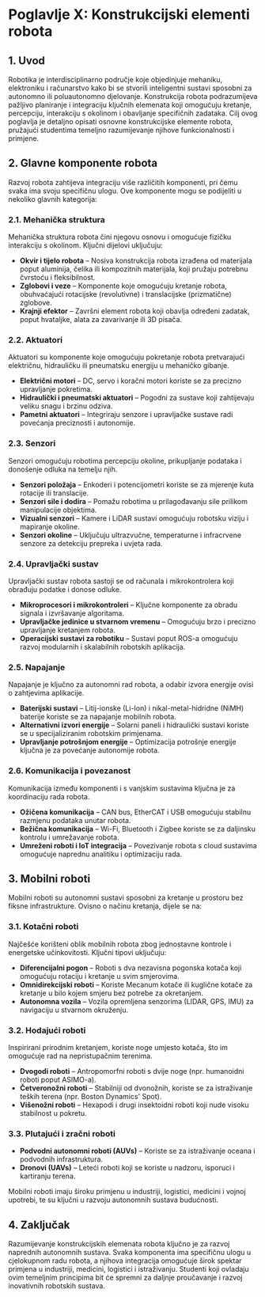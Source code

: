 # Poglavlje X: Konstrukcijski elementi robota

## 1. Uvod
Robotika je interdisciplinarno područje koje objedinjuje mehaniku, elektroniku i računarstvo kako bi se stvorili inteligentni sustavi sposobni za autonomno ili poluautonomno djelovanje. Konstrukcija robota podrazumijeva pažljivo planiranje i integraciju ključnih elemenata koji omogućuju kretanje, percepciju, interakciju s okolinom i obavljanje specifičnih zadataka. Cilj ovog poglavlja je detaljno opisati osnovne konstrukcijske elemente robota, pružajući studentima temeljno razumijevanje njihove funkcionalnosti i primjene.

## 2. Glavne komponente robota
Razvoj robota zahtijeva integraciju više različitih komponenti, pri čemu svaka ima svoju specifičnu ulogu. Ove komponente mogu se podijeliti u nekoliko glavnih kategorija:

### 2.1. Mehanička struktura
Mehanička struktura robota čini njegovu osnovu i omogućuje fizičku interakciju s okolinom. Ključni dijelovi uključuju:
- **Okvir i tijelo robota** – Nosiva konstrukcija robota izrađena od materijala poput aluminija, čelika ili kompozitnih materijala, koji pružaju potrebnu čvrstoću i fleksibilnost.
- **Zglobovi i veze** – Komponente koje omogućuju kretanje robota, obuhvaćajući rotacijske (revolutivne) i translacijske (prizmatične) zglobove.
- **Krajnji efektor** – Završni element robota koji obavlja određeni zadatak, poput hvataljke, alata za zavarivanje ili 3D pisača.

### 2.2. Aktuatori
Aktuatori su komponente koje omogućuju pokretanje robota pretvarajući električnu, hidrauličku ili pneumatsku energiju u mehaničko gibanje.
- **Električni motori** – DC, servo i koračni motori koriste se za precizno upravljanje pokretima.
- **Hidraulički i pneumatski aktuatori** – Pogodni za sustave koji zahtijevaju veliku snagu i brzinu odziva.
- **Pametni aktuatori** – Integriraju senzore i upravljačke sustave radi povećanja preciznosti i autonomije.

### 2.3. Senzori
Senzori omogućuju robotima percepciju okoline, prikupljanje podataka i donošenje odluka na temelju njih.
- **Senzori položaja** – Enkoderi i potencijometri koriste se za mjerenje kuta rotacije ili translacije.
- **Senzori sile i dodira** – Pomažu robotima u prilagođavanju sile prilikom manipulacije objektima.
- **Vizualni senzori** – Kamere i LiDAR sustavi omogućuju robotsku viziju i mapiranje okoline.
- **Senzori okoline** – Uključuju ultrazvučne, temperaturne i infracrvene senzore za detekciju prepreka i uvjeta rada.

### 2.4. Upravljački sustav
Upravljački sustav robota sastoji se od računala i mikrokontrolera koji obrađuju podatke i donose odluke.
- **Mikroprocesori i mikrokontroleri** – Ključne komponente za obradu signala i izvršavanje algoritama.
- **Upravljačke jedinice u stvarnom vremenu** – Omogućuju brzo i precizno upravljanje kretanjem robota.
- **Operacijski sustavi za robotiku** – Sustavi poput ROS-a omogućuju razvoj modularnih i skalabilnih robotskih aplikacija.

### 2.5. Napajanje
Napajanje je ključno za autonomni rad robota, a odabir izvora energije ovisi o zahtjevima aplikacije.
- **Baterijski sustavi** – Litij-ionske (Li-Ion) i nikal-metal-hidridne (NiMH) baterije koriste se za napajanje mobilnih robota.
- **Alternativni izvori energije** – Solarni paneli i hidraulički sustavi koriste se u specijaliziranim robotskim primjenama.
- **Upravljanje potrošnjom energije** – Optimizacija potrošnje energije ključna je za povećanje autonomije robota.

### 2.6. Komunikacija i povezanost
Komunikacija između komponenti i s vanjskim sustavima ključna je za koordinaciju rada robota.
- **Ožičena komunikacija** – CAN bus, EtherCAT i USB omogućuju stabilnu razmjenu podataka unutar robota.
- **Bežična komunikacija** – Wi-Fi, Bluetooth i Zigbee koriste se za daljinsku kontrolu i umrežavanje robota.
- **Umreženi roboti i IoT integracija** – Povezivanje robota s cloud sustavima omogućuje naprednu analitiku i optimizaciju rada.

## 3. Mobilni roboti
Mobilni roboti su autonomni sustavi sposobni za kretanje u prostoru bez fiksne infrastrukture. Ovisno o načinu kretanja, dijele se na:

### 3.1. Kotačni roboti
Najčešće korišteni oblik mobilnih robota zbog jednostavne kontrole i energetske učinkovitosti. Ključni tipovi uključuju:
- **Diferencijalni pogon** – Roboti s dva nezavisna pogonska kotača koji omogućuju rotaciju i kretanje u svim smjerovima.
- **Omnidirekcijski roboti** – Koriste Mecanum kotače ili kuglične kotače za kretanje u bilo kojem smjeru bez potrebe za okretanjem.
- **Autonomna vozila** – Vozila opremljena senzorima (LIDAR, GPS, IMU) za navigaciju u stvarnom okruženju.

### 3.2. Hodajući roboti
Inspirirani prirodnim kretanjem, koriste noge umjesto kotača, što im omogućuje rad na nepristupačnim terenima.
- **Dvogodi roboti** – Antropomorfni roboti s dvije noge (npr. humanoidni roboti poput ASIMO-a).
- **Četveronožni roboti** – Stabilniji od dvonožnih, koriste se za istraživanje teških terena (npr. Boston Dynamics' Spot).
- **Višenožni roboti** – Hexapodi i drugi insektoidni roboti koji nude visoku stabilnost u pokretu.

### 3.3. Plutajući i zračni roboti
- **Podvodni autonomni roboti (AUVs)** – Koriste se za istraživanje oceana i podvodnih infrastruktura.
- **Dronovi (UAVs)** – Leteći roboti koji se koriste u nadzoru, isporuci i kartiranju terena.

Mobilni roboti imaju široku primjenu u industriji, logistici, medicini i vojnoj upotrebi, te su ključni u razvoju autonomnih sustava budućnosti.

## 4. Zaključak
Razumijevanje konstrukcijskih elemenata robota ključno je za razvoj naprednih autonomnih sustava. Svaka komponenta ima specifičnu ulogu u cjelokupnom radu robota, a njihova integracija omogućuje širok spektar primjena u industriji, medicini, logistici i istraživanju. Studenti koji ovladaju ovim temeljnim principima bit će spremni za daljnje proučavanje i razvoj inovativnih robotskih sustava.


